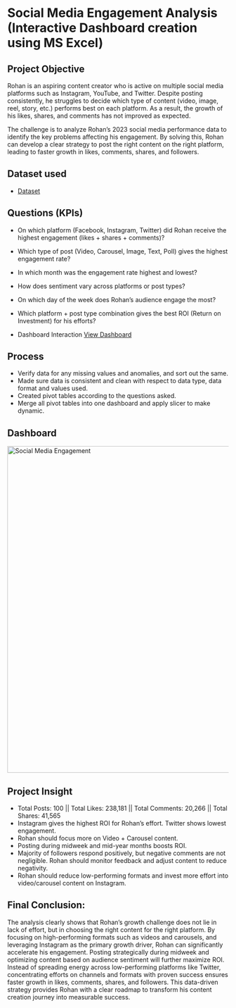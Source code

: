 # Social Media Engagement Analysis (Interactive Dashboard creation using MS Excel)
## Project Objective
Rohan is an aspiring content creator who is active on multiple social media platforms such as Instagram, YouTube, and Twitter. Despite posting consistently, he struggles to decide which type of content (video, image, reel, story, etc.) performs best on each platform. As a result, the growth of his likes, shares, and comments has not improved as expected.

The challenge is to analyze Rohan’s 2023 social media performance data to identify the key problems affecting his engagement. By solving this, Rohan can develop a clear strategy to post the right content on the right platform, leading to faster growth in likes, comments, shares, and followers.

## Dataset used
- <a href="https://github.com/Saiyam2004/Data-Analysis-Dashboard-Project-2/blob/main/Social%20Media%20Engagement.xlsx">Dataset</a>

## Questions (KPIs)
- On which platform (Facebook, Instagram, Twitter) did Rohan receive the highest engagement (likes + shares + comments)?
- Which type of post (Video, Carousel, Image, Text, Poll) gives the highest engagement rate?
- In which month was the engagement rate highest and lowest?
- How does sentiment vary across platforms or post types?
- On which day of the week does Rohan’s audience engage the most?
- Which platform + post type combination gives the best ROI (Return on Investment) for his efforts?

- Dashboard Interaction <a href="https://github.com/Saiyam2004/Data-Analysis-Dashboard-Project-2/blob/main/Social%20Media%20Engagement.png">View Dashboard</a>

## Process
- Verify data for any missing values and anomalies, and sort out the same.
- Made sure data is consistent and clean with respect to data type, data format and values used.
- Created pivot tables according to the questions asked.
- Merge all pivot tables into one dashboard and apply slicer to make dynamic.

## Dashboard
<img width="1690" height="742" alt="Social Media Engagement" src="https://github.com/user-attachments/assets/21b60f7f-1208-4244-9187-277132618f75" />

## Project Insight
- Total Posts: 100  || Total Likes: 238,181  || Total Comments: 20,266  ||  Total Shares: 41,565
- Instagram gives the highest ROI for Rohan’s effort. Twitter shows lowest engagement.
- Rohan should focus more on Video + Carousel content.
- Posting during midweek and mid-year months boosts ROI.
- Majority of followers respond positively, but negative comments are not negligible. Rohan should monitor feedback and adjust content to reduce negativity.
- Rohan should reduce low-performing formats and invest more effort into video/carousel content on Instagram.

## Final Conclusion:
The analysis clearly shows that Rohan’s growth challenge does not lie in lack of effort, but in choosing the right content for the right platform. By focusing on high-performing formats such as videos and carousels, and leveraging Instagram as the primary growth driver, Rohan can significantly accelerate his engagement. Posting strategically during midweek and optimizing content based on audience sentiment will further maximize ROI. Instead of spreading energy across low-performing platforms like Twitter, concentrating efforts on channels and formats with proven success ensures faster growth in likes, comments, shares, and followers. This data-driven strategy provides Rohan with a clear roadmap to transform his content creation journey into measurable success.



